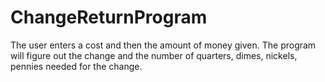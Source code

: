 # ChangeReturnProgram
The user enters a cost and then the amount of money given. The program will figure out the change and the number of quarters, dimes, nickels, pennies needed for the change.
